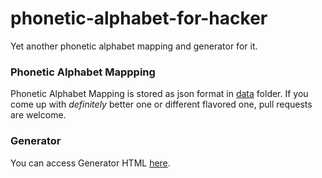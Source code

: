 phonetic-alphabet-for-hacker
============================

Yet another phonetic alphabet mapping and generator for it.

### Phonetic Alphabet Mappping
Phonetic Alphabet Mapping is stored as json format in [data](data) folder. If you come up with *definitely* better one or different flavored one, pull requests are welcome.

### Generator
You can access Generator HTML [here](http://thorikawa.github.io/phonetic-alphabet-for-hacker/generator.html).



